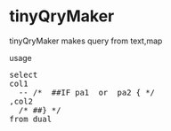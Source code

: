 # tinyQryMaker

tinyQryMaker makes query from text,map

usage
<pre>
select 
col1
  -- /*  ##IF pa1  or  pa2 { */
,col2
  /* ##} */
from dual
</pre>
